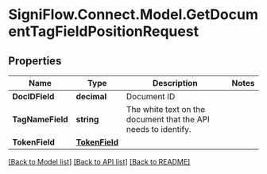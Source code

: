 
# SigniFlow.Connect.Model.GetDocumentTagFieldPositionRequest

## Properties

Name | Type | Description | Notes
------------ | ------------- | ------------- | -------------
**DocIDField** | **decimal** | Document ID | 
**TagNameField** | **string** | The white text on the document that the API needs to identify. | 
**TokenField** | [**TokenField**](TokenField.md) |  | 

[[Back to Model list]](../README.md#documentation-for-models)
[[Back to API list]](../README.md#documentation-for-api-endpoints)
[[Back to README]](../README.md)

